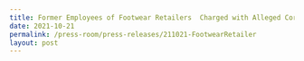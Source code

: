```yaml
---
title: Former Employees of Footwear Retailers  Charged with Alleged Corruption
date: 2021-10-21
permalink: /press-room/press-releases/211021-FootwearRetailer
layout: post
---
```

